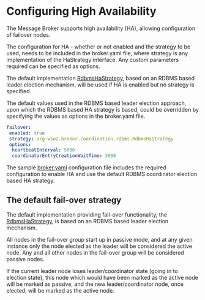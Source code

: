 # Configuring High Availability

The Message Broker supports high availability (HA), allowing configuration of failover nodes.

The configuration for HA - whether or not enabled and the strategy to be used, needs to be included in the broker.yaml 
file, where strategy is any implementation of the HaStrategy interface. Any custom parameters required can be specified 
as options.

The default implementation [RdbmsHaStrategy](../../modules/broker-coordination/src/main/java/org/wso2/broker/coordination/rdbms/RdbmsHaStrategy.java), based on an RDBMS based leader election mechanism, will be used if HA is 
enabled but no strategy is specified. 

The default values used in the RDBMS based leader election approach, upon which the RDBMS based HA strategy is based, 
could be overridden by specifying the values as options in the broker.yaml file.

```yaml
failover:
 enabled: true
 strategy: org.wso2.broker.coordination.rdbms.RdbmsHaStrategy
 options:
  heartbeatInterval: 5000
  coordinatorEntryCreationWaitTime: 3000
```

The sample [broker.yaml](ha-enabled-sample-broker.yaml) configuration file includes the required configuration to enable
HA and use the default RDBMS coordinator election based HA strategy.

## The default fail-over strategy

The default implementation providing fail-over functionality, the [RdbmsHaStrategy](../../modules/broker-coordination/src/main/java/org/wso2/broker/coordination/rdbms/RdbmsHaStrategy.java), is based on an RDBMS based leader election mechanism.

All nodes in the fail-over group start up in passive mode, and at any given instance only the node elected as the leader
 will be considered the active node. Any and all other nodes in the fail-over group will be considered passive nodes.
 
If the current leader node loses leader/coordinator state (going in to election state), this node which would have been 
marked as the active node will be marked as passive, and the new leader/coordinator node, once elected, will be marked 
as the active node.
 


